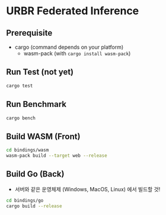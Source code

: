 # URBR Federated Inference

## Prerequisite
* cargo (command depends on your platform)
  * wasm-pack (with `cargo install wasm-pack`)

## Run Test (not yet)
```sh
cargo test
```

## Run Benchmark
```sh
cargo bench
```

## Build WASM (Front)
```sh
cd bindings/wasm
wasm-pack build --target web --release
```

## Build Go (Back)
* 서버와 같은 운영체제 (Windows, MacOS, Linux) 에서 빌드할 것!

```sh
cd bindings/go
cargo build --release
```
